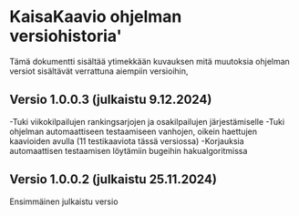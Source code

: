# KaisaKaavio ohjelman versiohistoria'

Tämä dokumentti sisältää ytimekkään kuvauksen mitä muutoksia ohjelman versiot sisältävät verrattuna aiempiin versioihin,

## Versio 1.0.0.3		(julkaistu 9.12.2024)

-Tuki viikokilpailujen rankingsarjojen ja osakilpailujen järjestämiselle
-Tuki ohjelman automaattiseen testaamiseen vanhojen, oikein haettujen kaavioiden avulla (11 testikaaviota tässä versiossa)
-Korjauksia automaattisen testaamisen löytämiin bugeihin hakualgoritmissa 

## Versio 1.0.0.2		(julkaistu 25.11.2024)

Ensimmäinen julkaistu versio
 
